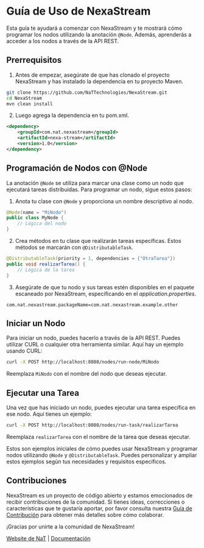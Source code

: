 # Guía de Uso de NexaStream

Esta guía te ayudará a comenzar con NexaStream y te mostrará cómo programar los nodos utilizando la anotación `@Node`. Además, aprenderás a acceder a los nodos a través de la API REST.

## Prerrequisitos

1. Antes de empezar, asegúrate de que has clonado el proyecto NexaStream y has instalado la dependencia en tu proyecto Maven.
```bash
git clone https://github.com/NaTTechnologies/NexaStream.git
cd NexaStream
mvn clean install
```
2. Luego agrega la dependencia en tu pom.xml.
```xml
<dependency>
    <groupId>com.nat.nexastream</groupId>
    <artifactId>nexa-stream</artifactId>
    <version>1.0</version>
</dependency>
```

## Programación de Nodos con @Node

La anotación `@Node` se utiliza para marcar una clase como un nodo que ejecutará tareas distribuidas. Para programar un nodo, sigue estos pasos:

1.  Anota tu clase con `@Node` y proporciona un nombre descriptivo al nodo.
```java
@Node(name = "MiNodo")
public class MyNode {
    // Lógica del nodo
}
```
2. Crea métodos en tu clase que realizarán tareas específicas. Estos métodos se marcarán con `@DistributableTask`.
```java
@DistributableTask(priority = 1, dependencies = {"OtraTarea"})
public void realizarTarea() {
    // Lógica de la tarea
}
```
3. Asegúrate de que tu nodo y sus tareas estén disponibles en el paquete escaneado por NexaStream, especificando en el *application.properties*.
```properties
com.nat.nexastream.packageName=com.nat.nexastream.example.other
```
## Iniciar un Nodo

Para iniciar un nodo, puedes hacerlo a través de la API REST. Puedes utilizar CURL o cualquier otra herramienta similar. Aquí hay un ejemplo usando CURL:
```bash
curl -X POST http://localhost:8080/nodes/run-node/MiNodo
```
Reemplaza `MiNodo` con el nombre del nodo que deseas ejecutar.

## Ejecutar una Tarea

Una vez que has iniciado un nodo, puedes ejecutar una tarea específica en ese nodo. Aquí tienes un ejemplo:
```bash
curl -X POST http://localhost:8080/nodes/run-task/realizarTarea
```
Reemplaza `realizarTarea` con el nombre de la tarea que deseas ejecutar.

Estos son ejemplos iniciales de cómo puedes usar NexaStream y programar nodos utilizando `@Node` y `@DistributableTask`. Puedes personalizar y ampliar estos ejemplos según tus necesidades y requisitos específicos.

## Contribuciones

NexaStream es un proyecto de código abierto y estamos emocionados de recibir contribuciones de la comunidad. Si tienes ideas, correcciones o características que te gustaría aportar, por favor consulta nuestra [Guía de Contribución](CONTRIBUTION.md) para obtener más detalles sobre cómo colaborar.

¡Gracias por unirte a la comunidad de NexaStream!

[Website de NaT](https://www.nattechnologiesagency.com/) | [Documentación](WIKI.md)